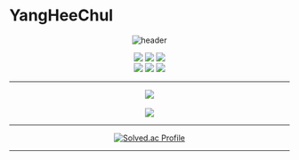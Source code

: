 # YangHeeChul

<div align="center">

![header](https://capsule-render.vercel.app/api?type=waving&color=98FB98&height=230&section=header&text=HeeChul%20Yang&fontSize=90&fontColor=FFFFFF)

</div>  

<div align="center">
  
<img src="https://img.shields.io/badge/Python-3776AB?style=flat&logo=Python&logoColor=white" />
<img src="https://img.shields.io/badge/C-A8B9CC?style=flat&logo=C&logoColor=white" />
<img src="https://img.shields.io/badge/Django-092E20?style=flat&logo=Django&logoColor=white" />
  
</br>
  
<img src="https://img.shields.io/badge/HTML5-E34F26?style=flat&logo=HTML5&logoColor=white" />
<img src="https://img.shields.io/badge/CSS3-1572B6?style=flat&logo=CSS3&logoColor=white" />
<img src="https://img.shields.io/badge/JavaScript-F7DF1E?style=flat&logo=JavaScript&logoColor=white" />

</div>

***

<div align="center">

<img src="https://github-readme-stats.vercel.app/api/top-langs/?username=yangchef1&layout=compact"><br><br>
<img src="https://github-readme-stats.vercel.app/api?username=yangchef1&show_icons=true">

</div>

***

<div align="center">

[![Solved.ac Profile](http://mazassumnida.wtf/api/v2/generate_badge?boj=wnddkd1489)](https://solved.ac/wnddkd1489/)

</div>

***


